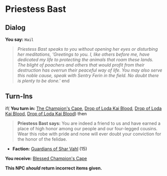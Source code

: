 # Priestess Bast

## Dialog

**You say:** `Hail`



>*Priestess Bast speaks to you without opening her eyes or disturbing her meditations, 'Greetings to you. I, like others before me, have dedicated my life to protecting the animals that roam these lands. The blight of poachers and others that would profit from their destruction has overrun their peaceful way of life. You may also serve this noble cause, speak with Sentry Ferin in the field. No doubt there is plenty to be done.'*
end

## Turn-Ins



if( **You turn in:** [The Champion's Cape](/item/30856), [Drop of Loda Kai Blood](/item/30853), [Drop of Loda Kai Blood](/item/30853), [Drop of Loda Kai Blood](/item/30853)) then 


>**Priestess Bast says:** You are indeed a friend to us and have earned a place of high honor among our people and our four-legged cousins. Wear this robe with pride and none will ever doubt your conviction for the honor of the felidae.


* __Faction:__ [Guardians of Shar Vahl](/faction/1513) (15)


 **You receive:**  [Blessed Champion's Cape](/item/30857) 

**This NPC *should* return incorrect items given.**






